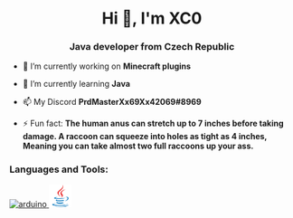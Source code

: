 <h1 align="center">Hi 👋, I'm XC0</h1>
<h3 align="center">Java developer from Czech Republic</h3>

- 🔭 I’m currently working on **Minecraft plugins**

- 🌱 I’m currently learning **Java**

- 📫 My Discord **PrdMasterXx69Xx42069#8969**

- ⚡ Fun fact: **The human anus can stretch up to 7 inches before taking damage. A raccoon can squeeze into holes as tight as 4 inches, Meaning you can take almost two full raccoons up your ass.**

<h3 align="left">Languages and Tools:</h3>
<p align="left"> <a href="https://www.arduino.cc/" target="_blank" rel="noreferrer"> <img src="https://cdn.worldvectorlogo.com/logos/arduino-1.svg" alt="arduino" width="40" height="40"/> </a> <a href="https://www.java.com" target="_blank" rel="noreferrer"> <img src="https://raw.githubusercontent.com/devicons/devicon/master/icons/java/java-original.svg" alt="java" width="40" height="40"/> </a> </p>
